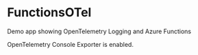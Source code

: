 # FunctionsOTel
Demo app showing OpenTelemetry Logging and Azure Functions

OpenTelemetry Console Exporter is enabled.
